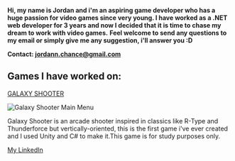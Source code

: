 <!---
## Welcome to GitHub Pages

You can use the [editor on GitHub](https://github.com/jordanmoreira/jordanmoreira.github.io/edit/master/index.md) to maintain and preview the content for your website in Markdown files.

Whenever you commit to this repository, GitHub Pages will run [Jekyll](https://jekyllrb.com/) to rebuild the pages in your site, from the content in your Markdown files.

### Markdown

Markdown is a lightweight and easy-to-use syntax for styling your writing. It includes conventions for

```markdown
Syntax highlighted code block

# Header 1
## Header 2
### Header 3

- Bulleted
- List

1. Numbered
2. List

**Bold** and _Italic_ and `Code` text

[Link](url) and ![Image](src)
```

For more details see [GitHub Flavored Markdown](https://guides.github.com/features/mastering-markdown/).

### Jekyll Themes

Your Pages site will use the layout and styles from the Jekyll theme you have selected in your [repository settings](https://github.com/jordanmoreira/jordanmoreira.github.io/settings). The name of this theme is saved in the Jekyll `_config.yml` configuration file.

### Support or Contact

Having trouble with Pages? Check out our [documentation](https://help.github.com/categories/github-pages-basics/) or [contact support](https://github.com/contact) and we’ll help you sort it out.
-->

**Hi, my name is Jordan and i'm an aspiring game developer who has a huge passion for video games since very young. I have worked as a .NET web developer for 3 years and now I decided that it is time to chase my dream to work with video games.**
**Feel welcome to send any questions to my email or simply give me any suggestion, i'll answer you :D**

**Contact: jordann.chance@gmail.com**



## Games I have worked on:
[GALAXY SHOOTER](https://github.com/jordanmoreira/galaxy-shooter)

![Galaxy Shooter Main Menu](https://scontent.fcgh37-1.fna.fbcdn.net/v/t1.0-9/101423931_1102363086793780_7030583574872981504_n.jpg?_nc_cat=106&_nc_sid=8024bb&_nc_eui2=AeGYgbzqgfgTT8M3BDK98_oXM3o7e83fCY0zejt7zd8JjS198Ul8V7-9QwjyMT1Lm4-Ty-QrJ1g3wILDm6mtal81&_nc_oc=AQliMai1h0bGiZ6QkBpkI2EaWTf0Z5tuyUE416KGYTsFnTKUSAzDYfaFs7fgATnufws&_nc_ht=scontent.fcgh37-1.fna&oh=26ce811972e05f793c3ba2e7093b0e3f&oe=5EF8F532)

Galaxy Shooter is an arcade shooter inspired in classics like R-Type and Thunderforce but vertically-oriented, this is the first game i've ever created and I used Unity and C# to make it.This game is for study purposes only.


[My LinkedIn](https://www.linkedin.com/in/jordan-moreira/)
